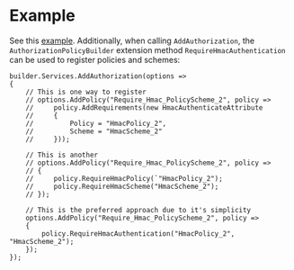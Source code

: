 
# Example

See this [example](../../WebToApiAuthentication/Api/README.md). Additionally, when calling `AddAuthorization`, the `AuthorizationPolicyBuilder` extension method `RequireHmacAuthentication` can be used to register policies and schemes:

    builder.Services.AddAuthorization(options => 
    {
        // This is one way to register
        // options.AddPolicy("Require_Hmac_PolicyScheme_2", policy => 
        //     policy.AddRequirements(new HmacAuthenticateAttribute 
        //     { 
        //         Policy = "HmacPolicy_2", 
        //         Scheme = "HmacScheme_2"
        //     }));

        // This is another
        // options.AddPolicy("Require_Hmac_PolicyScheme_2", policy =>
        // {
        //     policy.RequireHmacPolicy(`"HmacPolicy_2");
        //     policy.RequireHmacScheme("HmacScheme_2");
        // });

        // This is the preferred approach due to it's simplicity
        options.AddPolicy("Require_Hmac_PolicyScheme_2", policy =>
        {
            policy.RequireHmacAuthentication("HmacPolicy_2", "HmacScheme_2");
        });
    });